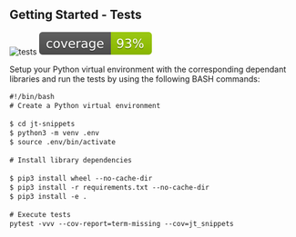 ## Getting Started - Tests
![tests](https://github.com/jt-kl/jt-snippets/actions/workflows/tests.yml/badge.svg)
![coverage](./coverage.svg)

Setup your Python virtual environment with the corresponding dependant libraries and run the tests by using the following BASH commands:

```shell
#!/bin/bash
# Create a Python virtual environment

$ cd jt-snippets
$ python3 -m venv .env
$ source .env/bin/activate

# Install library dependencies

$ pip3 install wheel --no-cache-dir
$ pip3 install -r requirements.txt --no-cache-dir
$ pip3 install -e .

# Execute tests
pytest -vvv --cov-report=term-missing --cov=jt_snippets
```